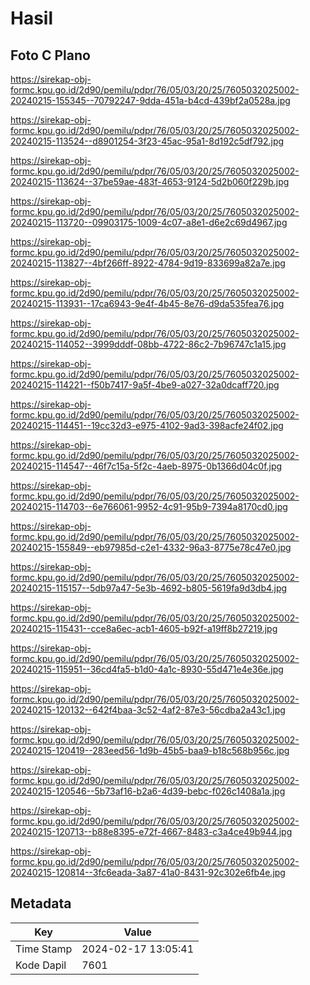 # Hasil

## Foto C Plano

https://sirekap-obj-formc.kpu.go.id/2d90/pemilu/pdpr/76/05/03/20/25/7605032025002-20240215-155345--70792247-9dda-451a-b4cd-439bf2a0528a.jpg

https://sirekap-obj-formc.kpu.go.id/2d90/pemilu/pdpr/76/05/03/20/25/7605032025002-20240215-113524--d8901254-3f23-45ac-95a1-8d192c5df792.jpg

https://sirekap-obj-formc.kpu.go.id/2d90/pemilu/pdpr/76/05/03/20/25/7605032025002-20240215-113624--37be59ae-483f-4653-9124-5d2b060f229b.jpg

https://sirekap-obj-formc.kpu.go.id/2d90/pemilu/pdpr/76/05/03/20/25/7605032025002-20240215-113720--09903175-1009-4c07-a8e1-d6e2c69d4967.jpg

https://sirekap-obj-formc.kpu.go.id/2d90/pemilu/pdpr/76/05/03/20/25/7605032025002-20240215-113827--4bf266ff-8922-4784-9d19-833699a82a7e.jpg

https://sirekap-obj-formc.kpu.go.id/2d90/pemilu/pdpr/76/05/03/20/25/7605032025002-20240215-113931--17ca6943-9e4f-4b45-8e76-d9da535fea76.jpg

https://sirekap-obj-formc.kpu.go.id/2d90/pemilu/pdpr/76/05/03/20/25/7605032025002-20240215-114052--3999dddf-08bb-4722-86c2-7b96747c1a15.jpg

https://sirekap-obj-formc.kpu.go.id/2d90/pemilu/pdpr/76/05/03/20/25/7605032025002-20240215-114221--f50b7417-9a5f-4be9-a027-32a0dcaff720.jpg

https://sirekap-obj-formc.kpu.go.id/2d90/pemilu/pdpr/76/05/03/20/25/7605032025002-20240215-114451--19cc32d3-e975-4102-9ad3-398acfe24f02.jpg

https://sirekap-obj-formc.kpu.go.id/2d90/pemilu/pdpr/76/05/03/20/25/7605032025002-20240215-114547--46f7c15a-5f2c-4aeb-8975-0b1366d04c0f.jpg

https://sirekap-obj-formc.kpu.go.id/2d90/pemilu/pdpr/76/05/03/20/25/7605032025002-20240215-114703--6e766061-9952-4c91-95b9-7394a8170cd0.jpg

https://sirekap-obj-formc.kpu.go.id/2d90/pemilu/pdpr/76/05/03/20/25/7605032025002-20240215-155849--eb97985d-c2e1-4332-96a3-8775e78c47e0.jpg

https://sirekap-obj-formc.kpu.go.id/2d90/pemilu/pdpr/76/05/03/20/25/7605032025002-20240215-115157--5db97a47-5e3b-4692-b805-5619fa9d3db4.jpg

https://sirekap-obj-formc.kpu.go.id/2d90/pemilu/pdpr/76/05/03/20/25/7605032025002-20240215-115431--cce8a6ec-acb1-4605-b92f-a19ff8b27219.jpg

https://sirekap-obj-formc.kpu.go.id/2d90/pemilu/pdpr/76/05/03/20/25/7605032025002-20240215-115951--36cd4fa5-b1d0-4a1c-8930-55d471e4e36e.jpg

https://sirekap-obj-formc.kpu.go.id/2d90/pemilu/pdpr/76/05/03/20/25/7605032025002-20240215-120132--642f4baa-3c52-4af2-87e3-56cdba2a43c1.jpg

https://sirekap-obj-formc.kpu.go.id/2d90/pemilu/pdpr/76/05/03/20/25/7605032025002-20240215-120419--283eed56-1d9b-45b5-baa9-b18c568b956c.jpg

https://sirekap-obj-formc.kpu.go.id/2d90/pemilu/pdpr/76/05/03/20/25/7605032025002-20240215-120546--5b73af16-b2a6-4d39-bebc-f026c1408a1a.jpg

https://sirekap-obj-formc.kpu.go.id/2d90/pemilu/pdpr/76/05/03/20/25/7605032025002-20240215-120713--b88e8395-e72f-4667-8483-c3a4ce49b944.jpg

https://sirekap-obj-formc.kpu.go.id/2d90/pemilu/pdpr/76/05/03/20/25/7605032025002-20240215-120814--3fc6eada-3a87-41a0-8431-92c302e6fb4e.jpg


## Metadata

| Key        | Value               |
| ---------- | ------------------- |
| Time Stamp | 2024-02-17 13:05:41 |
| Kode Dapil | 7601                |




